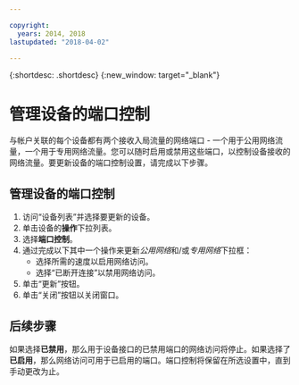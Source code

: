 ```yaml
---

copyright:
  years: 2014, 2018
lastupdated: "2018-04-02"

---
```


{:shortdesc: .shortdesc}
{:new_window: target="_blank"}

# 管理设备的端口控制

与帐户关联的每个设备都有两个接收入局流量的网络端口 - 一个用于公用网络流量，一个用于专用网络流量。您可以随时启用或禁用这些端口，以控制设备接收的网络流量。要更新设备的端口控制设置，请完成以下步骤。

## 管理设备的端口控制

1. 访问“设备列表”并选择要更新的设备。  
2. 单击设备的**操作**下拉列表。
3. 选择**端口控制**。
4. 通过完成以下其中一个操作来更新*公用网络*和/或*专用网络*下拉框：
   * 选择所需的速度以启用网络访问。
   * 选择“已断开连接”以禁用网络访问。
5. 单击“更新”按钮。
6. 单击“关闭”按钮以关闭窗口。

## 后续步骤

如果选择**已禁用**，那么用于设备接口的已禁用端口的网络访问将停止。如果选择了**已启用**，那么网络访问可用于已启用的端口。端口控制将保留在所选设置中，直到手动更改为止。
